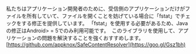 
私たちはアプリケーション開発者のために、受信側のアプリケーションだけがファイルを所有していて、ファイルを開くことを妨げている場合に「fstat」でチェックをする修正を提供しています。
「fstat」を使用する必要があるため、Javaの修正はAndroid> = 5でのみ利用可能です。
 このライブラリを使用して、アプリケーションの問題を解決することを強くおすすめします。
[https://github.com/appknox/SafeContentResolver](https://goo.gl/Gsz1bh)
